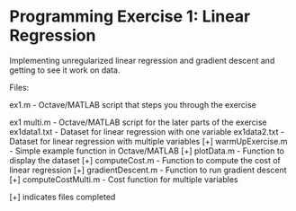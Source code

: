# Programming Exercise 1: Linear Regression

Implementing unregularized linear regression and gradient descent and getting to see it work on data.

Files:

ex1.m - Octave/MATLAB script that steps you through the exercise

ex1 multi.m - Octave/MATLAB script for the later parts of the exercise
ex1data1.txt - Dataset for linear regression with one variable
ex1data2.txt - Dataset for linear regression with multiple variables
[+] warmUpExercise.m - Simple example function in Octave/MATLAB
[+] plotData.m - Function to display the dataset
[+] computeCost.m - Function to compute the cost of linear regression
[+] gradientDescent.m - Function to run gradient descent
[+] computeCostMulti.m - Cost function for multiple variables

[+] indicates files completed
